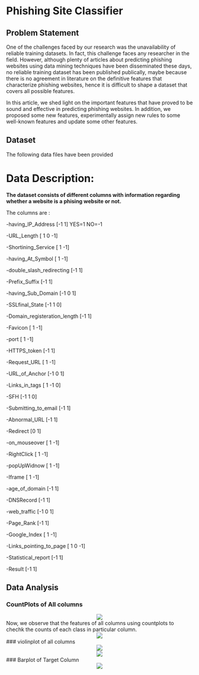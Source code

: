 # Phishing Site Classifier

## Problem Statement 

One of the challenges faced by our research was the unavailability of reliable training datasets. In fact, this challenge faces any researcher in the field. However, although plenty of articles about predicting phishing websites using data mining techniques have been disseminated these days, no reliable training dataset has been published publically, maybe because there is no agreement in literature on the definitive features that characterize phishing websites, hence it is difficult to shape a dataset that covers all possible features.

In this article, we shed light on the important features that have proved to be sound and effective in predicting phishing websites. In addition, we proposed some new features, experimentally assign new rules to some well-known features and update some other features.


## Dataset

The following data files have been provided 

# Data Description:

<h><b>The dataset consists of different columns with information regarding whether a website is a phising website or not.</b></h><br>

The columns are :

-having_IP_Address [-1  1] YES=1 NO=-1

-URL_Length [ 1  0 -1]

-Shortining_Service [ 1 -1]

-having_At_Symbol [ 1 -1]

-double_slash_redirecting [-1  1]

-Prefix_Suffix [-1  1]

-having_Sub_Domain [-1  0  1]

-SSLfinal_State [-1  1  0]

-Domain_registeration_length [-1  1]

-Favicon [ 1 -1]

-port [ 1 -1]

-HTTPS_token [-1  1]

-Request_URL [ 1 -1]

-URL_of_Anchor [-1  0  1]

-Links_in_tags [ 1 -1  0]

-SFH [-1  1  0]

-Submitting_to_email [-1  1]

-Abnormal_URL [-1  1]

-Redirect [0 1]

-on_mouseover [ 1 -1]

-RightClick [ 1 -1]

-popUpWidnow [ 1 -1]

-Iframe [ 1 -1]

-age_of_domain [-1  1]

-DNSRecord [-1  1]

-web_traffic [-1  0  1]

-Page_Rank [-1  1]

-Google_Index [ 1 -1]

-Links_pointing_to_page [ 1  0 -1]

-Statistical_report [-1  1]

-Result [-1  1]

## Data Analysis

### CountPlots of All columns
<div style="text-align:center">
<img src="./images/g1.png"/>
</div>
Now, we observe that the features of all columns using countplots to chechk the counts of each class in particular column.
<div style="text-align:center">
<img src="./images/g2.png"/>
</div>
### violinplot of all columns
<div style="text-align:center">
<img src="./images/g3.png"/>
</div>

<div style="text-align:center">
<img src="./images/g4.png"/>
</div>
### Barplot of Target Column
<div style="text-align:center">
<img src="./images/result.png"/>
</div>
